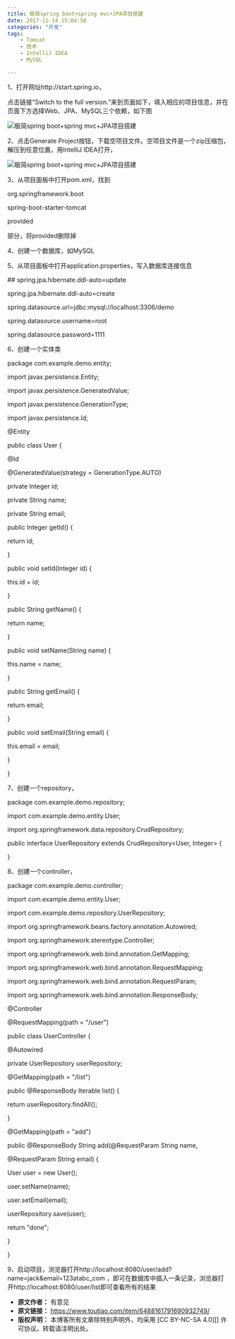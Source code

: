 ```yaml
---
title: 极简spring boot+spring mvc+JPA项目搭建
date: 2017-11-14 15:04:50
categories: "开发"
tags:
	- Tomcat
	- 技术
	- IntelliJ IDEA
	- MySQL

---
```


1、打开网址http://start.spring.io，

点击链接“Switch to the full version.”来到页面如下，填入相应的项目信息，并在页面下方选择Web、JPA、MySQL三个依赖，如下图

![极简spring boot+spring mvc+JPA项目搭建][spring boot_spring mvc_JPA]

2、点击Generate Project按钮，下载空项目文件。空项目文件是一个zip压缩包，解压到任意位置，用IntelliJ IDEA打开，

![极简spring boot+spring mvc+JPA项目搭建][spring boot_spring mvc_JPA 1]

3、从项目面板中打开pom.xml，找到

<dependency>

<groupId>org.springframework.boot</groupId>

<artifactId>spring-boot-starter-tomcat</artifactId>

<scope>provided</scope>

</dependency>

部分，将<scope>provided</scope>删除掉

4、创建一个数据库，如MySQL

5、从项目面板中打开application.properties，写入数据库连接信息

\#\# spring.jpa.hibernate.ddl-auto=update

spring.jpa.hibernate.ddl-auto=create

spring.datasource.url=jdbc:mysql://localhost:3306/demo

spring.datasource.username=root

spring.datasource.password=1111

6、创建一个实体类

package com.example.demo.entity;

import javax.persistence.Entity;

import javax.persistence.GeneratedValue;

import javax.persistence.GenerationType;

import javax.persistence.Id;

@Entity

public class User \{

@Id

@GeneratedValue(strategy = GenerationType.AUTO)

private Integer id;

private String name;

private String email;

public Integer getId() \{

return id;

\}

public void setId(Integer id) \{

this.id = id;

\}

public String getName() \{

return name;

\}

public void setName(String name) \{

this.name = name;

\}

public String getEmail() \{

return email;

\}

public void setEmail(String email) \{

this.email = email;

\}

\}

7、创建一个repository，

package com.example.demo.repository;

import com.example.demo.entity.User;

import org.springframework.data.repository.CrudRepository;

public interface UserRepository extends CrudRepository<User, Integer> \{

\}

8、创建一个controller，

package com.example.demo.controller;

import com.example.demo.entity.User;

import com.example.demo.repository.UserRepository;

import org.springframework.beans.factory.annotation.Autowired;

import org.springframework.stereotype.Controller;

import org.springframework.web.bind.annotation.GetMapping;

import org.springframework.web.bind.annotation.RequestMapping;

import org.springframework.web.bind.annotation.RequestParam;

import org.springframework.web.bind.annotation.ResponseBody;

@Controller

@RequestMapping(path = "/user")

public class UserController \{

@Autowired

private UserRepository userRepository;

@GetMapping(path = "/list")

public @ResponseBody Iterable<User> list() \{

return userRepository.findAll();

\}

@GetMapping(path = "add")

public @ResponseBody String add(@RequestParam String name,

@RequestParam String email) \{

User user = new User();

user.setName(name);

user.setEmail(email);

userRepository.save(user);

return "done";

\}

\}

9、启动项目，浏览器打开http://localhost:8080/user/add?name=jack&email=123atabc\_com ，即可在数据库中插入一条记录，浏览器打开http://localhost:8080/user/list即可查看所有的结果


[spring boot_spring mvc_JPA]: static/resources/crawler/VBQY-VRF7-RVB2.jpg
[spring boot_spring mvc_JPA 1]: static/resources/crawler/MRIZ-IMJA-FQFA.jpg
 *  **原文作者：** 有意见
 *  **原文链接：** https://www.toutiao.com/item/6488161791690932749/
 *  **版权声明：** 本博客所有文章除特别声明外，均采用 [CC BY-NC-SA 4.0][] 许可协议。转载请注明出处。
